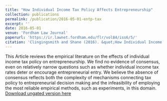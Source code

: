 ```yaml
---
title: "How Individual Income Tax Policy Affects Entrepreneurship"
collection: publications
permalink: /publication/2016-05-01-entp-tax
excerpt: ''
date: 2016-05-01
venue: 'Fordham Law Journal'
paperurl: 'https://ir.lawnet.fordham.edu/flr/vol84/iss6/5/'
citation: 'Clingingsmith and Shane (2016). &quot;How Individual Income Tax Policy Affects Entrepreneurship&quot; <i>Fordham Law Review</i>. 84(6): 2495-2516.'
---
```

This Article reviews the empirical literature on the effects of individual income tax policy on entrepreneurship. We find no evidence of consensus, even on relatively narrow questions such as whether individual income tax rates deter or encourage entrepreneurial entry. We believe the absence of consensus reflects both the complexity of mechanisms connecting tax policy to entrepreneurial decision making and the infeasibility of employing the most reliable empirical methods, such as experiments, in this domain.
[Download ungated version here](https://osf.io/preprints/socarxiv/qwya9/)
